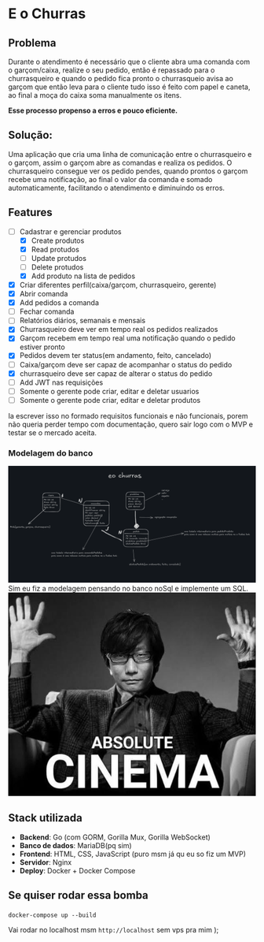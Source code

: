 # E o Churras

## Problema
Durante o atendimento é necessário que o cliente abra uma comanda com o garçom/caixa, realize o seu pedido, então é repassado para o churrasqueiro e quando o pedido fica pronto o churrasqueio avisa ao garçom que então leva para o cliente tudo isso é feito com papel e caneta, ao final a moça do caixa soma manualmente os itens. 

<b>Esse processo propenso a erros e pouco eficiente.</b>

## Solução:
Uma aplicação que cria uma linha de comunicação entre o churrasqueiro e o garçom, assim o garçom abre as comandas e realiza os pedidos. O churrasqueiro consegue ver os pedido pendes, quando prontos o garçom recebe uma notificação, ao final o valor da comanda e somado automaticamente, facilitando o atendimento  e diminuindo os erros.

## Features
- [ ] Cadastrar e gerenciar produtos
	- [x] Create produtos
	- [x] Read protudos
	- [ ] Update protudos
	- [ ] Delete protudos
	- [x] Add produto na lista de pedidos
 - [x] Criar diferentes perfil(caixa/garçom, churrasqueiro, gerente)
 - [x] Abrir comanda
 - [x] Add pedidos a comanda
 - [ ] Fechar comanda
 - [ ] Relatórios diários, semanais e mensais
 - [x] Churrasqueiro deve ver em tempo real os pedidos realizados
- [x] Garçom recebem em tempo real uma notificação quando o pedido estiver pronto
 - [x] Pedidos devem ter status(em andamento, feito, cancelado)
 - [ ] Caixa/garçom deve ser capaz de acompanhar o status do pedido
 - [x] churrasqueiro deve ser capaz de alterar o status do pedido
 - [ ] Add JWT nas requisições
 - [ ] Somente o gerente pode criar, editar e deletar usuarios
- [ ] Somente o gerente pode criar, editar e deletar produtos

Ia escrever isso no formado requisitos funcionais e não funcionais, porem não queria perder tempo com documentação, quero sair logo com o MVP e testar se o mercado aceita.

### Modelagem do banco
![DiagramaER](DiagramaER.png)
Sim eu fiz a modelagem pensando no banco noSql e implemente um SQL.
![Absoluto cinema](cinema.jpeg)


##  Stack utilizada

-   **Backend**: Go (com GORM, Gorilla Mux, Gorilla WebSocket)
-   **Banco de dados**: MariaDB(pq sim)
-   **Frontend**: HTML, CSS, JavaScript (puro msm já qu eu so fiz um MVP)
-   **Servidor**: Nginx
-   **Deploy**: Docker + Docker Compose

## Se quiser rodar essa bomba


`docker-compose up --build`  

Vai rodar no localhost msm `http://localhost` sem vps pra mim );
